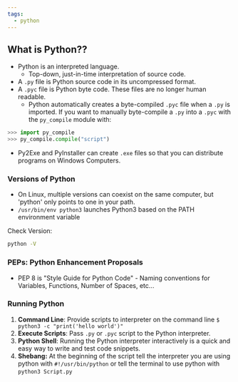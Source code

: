 ```yaml
---
tags:
  - python
---
```


## What is Python??

- Python is an interpreted language.
    - Top-down, just-in-time interpretation of source code.
- A `.py` file is Python source code in its uncompressed format.
- A `.pyc` file is Python byte code. These files are no longer human readable.
    - Python automatically creates a byte-compiled `.pyc` file when a `.py` is imported. If you want to manually byte-compile a `.py` into a `.pyc` with the `py_compile` module with:

```python
>>> import py_compile
>>> py_compile.compile("script")
```

- Py2Exe and PyInstaller can create `.exe` files so that you can distribute programs on Windows Computers.

### Versions of Python

- On Linux, multiple versions can coexist on the same computer, but 'python' only points to one in your path.
- `/usr/bin/env python3` launches Python3 based on the PATH environment variable

Check Version:
```bash
python -V
```

### PEPs: Python Enhancement Proposals

- PEP 8 is "Style Guide for Python Code" - Naming conventions for Variables, Functions, Number of Spaces, etc...

### Running Python

1. **Command Line**: Provide scripts to interpreter on the command line `$ python3 -c "print('hello world')"`
2. **Execute Scripts**: Pass `.py` or `.pyc` script to the Python interpreter.
3. **Python Shell**: Running the Python interpreter interactively is a quick and easy way to write and test code snippets.
4. **Shebang:** At the beginning of the script tell the interpreter you are using python with `#!/usr/bin/python` or tell the terminal to use python with `python3 Script.py`
